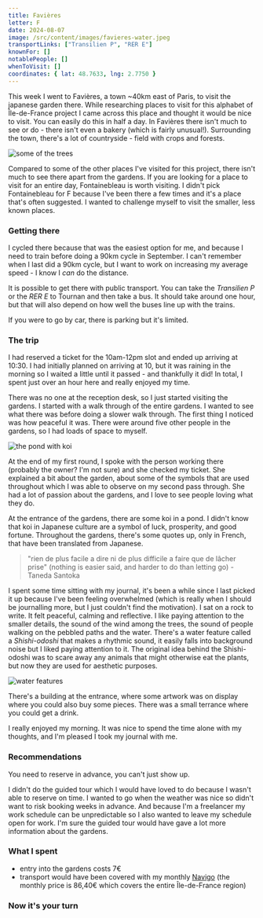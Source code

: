 ```yaml
---
title: Favières
letter: F
date: 2024-08-07
image: /src/content/images/favieres-water.jpeg
transportLinks: ["Transilien P", "RER E"]
knownFor: []
notablePeople: []
whenToVisit: []
coordinates: { lat: 48.7633, lng: 2.7750 }
---
```


This week I went to Favières, a town ~40km east of Paris, to visit the japanese garden there. While researching places to visit for this alphabet of Île-de-France project I came across this place and thought it would be nice to visit. You can easily do this in half a day. In Favières there isn't much to see or do - there isn't even a bakery (which is fairly unusual!). Surrounding the town, there's a lot of countryside - field with crops and forests.

![some of the trees](../images/favieres-trees.jpeg)

Compared to some of the other places I've visited for this project, there isn't much to see there apart from the gardens. If you are looking for a place to visit for an entire day, Fontainebleau is worth visiting. I didn't pick Fontainebleau for F because I've been there a few times and it's a place that's often suggested. I wanted to challenge myself to visit the smaller, less known places.

### Getting there

I cycled there because that was the easiest option for me, and because I need to train before doing a 90km cycle in September. I can't remember when I last did a 90km cycle, but I want to work on increasing my average speed - I know I _can_ do the distance.

It is possible to get there with public transport. You can take the _Transilien P_ or the _RER E_ to Tournan and then take a bus. It should take around one hour, but that will also depend on how well the buses line up with the trains.

If you were to go by car, there is parking but it's limited.

### The trip

I had reserved a ticket for the 10am-12pm slot and ended up arriving at 10:30. I had initially planned on arriving at 10, but it was raining in the morning so I waited a little until it passed - and thankfully it did! In total, I spent just over an hour here and really enjoyed my time.

There was no one at the reception desk, so I just started visiting the gardens. I started with a walk through of the entire gardens. I wanted to see what there was before doing a slower walk through. The first thing I noticed was how peaceful it was. There were around five other people in the gardens, so I had loads of space to myself.

![the pond with koi](../images/favieres-pond.jpeg)

At the end of my first round, I spoke with the person working there (probably the owner? I'm not sure) and she checked my ticket. She explained a bit about the garden, about some of the symbols that are used throughout which I was able to observe on my second pass through. She had a lot of passion about the gardens, and I love to see people loving what they do.

At the entrance of the gardens, there are some koi in a pond. I didn't know that koi in Japanese culture are a symbol of luck, prosperity, and good fortune. Throughout the gardens, there's some quotes up, only in French, that have been translated from Japanese.

> "rien de plus facile a dire ni de plus difficile a faire que de lâcher prise" (nothing is easier said, and harder to do than letting go) - Taneda Santoka

I spent some time sitting with my journal, it's been a while since I last picked it up because I've been feeling overwhelmed (which is really when I should be journalling more, but I just couldn't find the motivation). I sat on a rock to write. It felt peaceful, calming and reflective. I like paying attention to the smaller details, the sound of the wind among the trees, the sound of people walking on the pebbled paths and the water. There's a water feature called a _Shishi-odoshi_ that makes a rhythmic sound, it easily falls into background noise but I liked paying attention to it. The original idea behind the Shishi-odoshi was to scare away any animals that might otherwise eat the plants, but now they are used for aesthetic purposes.

![water features](../images/favieres-water.jpeg)

There's a building at the entrance, where some artwork was on display where you could also buy some pieces. There was a small terrance where you could get a drink.

I really enjoyed my morning. It was nice to spend the time alone with my thoughts, and I'm pleased I took my journal with me.

### Recommendations

You need to reserve in advance, you can't just show up.

I didn't do the guided tour which I would have loved to do because I wasn't able to reserve on time. I wanted to go when the weather was nice so didn't want to risk booking weeks in advance. And because I'm a freelancer my work schedule can be unpredictable so I also wanted to leave my schedule open for work. I'm sure the guided tour would have gave a lot more information about the gardens.

### What I spent

- entry into the gardens costs 7€
- transport would have been covered with my monthly [Navigo](/articles/navigo/) (the monthly price is 86,40€ which covers the entire Île-de-France region)

### Now it's your turn
